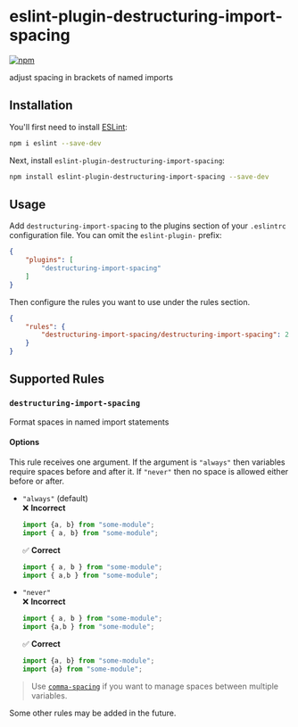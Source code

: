 # eslint-plugin-destructuring-import-spacing
[![npm](https://img.shields.io/npm/v/eslint-plugin-destructuring-import-spacing)](https://npmjs.com/package/eslint-plugin-destructuring-import-spacing)

adjust spacing in brackets of named imports

## Installation

You'll first need to install [ESLint](https://eslint.org/):

```sh
npm i eslint --save-dev
```

Next, install `eslint-plugin-destructuring-import-spacing`:

```sh
npm install eslint-plugin-destructuring-import-spacing --save-dev
```

## Usage

Add `destructuring-import-spacing` to the plugins section of your `.eslintrc` configuration file. You can omit the `eslint-plugin-` prefix:

```json
{
    "plugins": [
        "destructuring-import-spacing"
    ]
}
```


Then configure the rules you want to use under the rules section.

```json
{
    "rules": {
        "destructuring-import-spacing/destructuring-import-spacing": 2
    }
}
```

## Supported Rules

### `destructuring-import-spacing`
Format spaces in named import statements

#### Options
This rule receives one argument. If the argument is `"always"` then variables require spaces before and after it. If `"never"` then no space is allowed either before or after.
- `"always"` (default)  
  :x: **Incorrect**  
  ```js
  import {a, b} from "some-module";
  import { a, b} from "some-module";
  ```
  :white_check_mark: **Correct**  
  ```js
  import { a, b } from "some-module";
  import { a,b } from "some-module";
  ```
- `"never"`  
  :x: **Incorrect**  
  ```js
  import { a, b } from "some-module";
  import {a,b } from "some-module";
  ```
  :white_check_mark: **Correct**  
  ```js
  import {a, b} from "some-module";
  import {a} from "some-module";
  ```

> Use [`comma-spacing`](https://eslint.org/docs/latest/rules/comma-spacing) if you want to manage spaces between multiple variables.

Some other rules may be added in the future.
